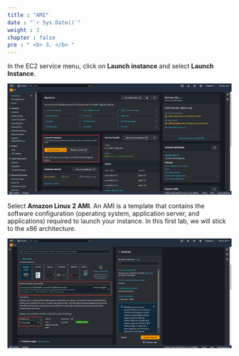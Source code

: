 ```yaml
---
title : "AMI"
date : "`r Sys.Date()`"
weight : 3
chapter : false
pre : " <b> 3. </b> "
---
```


In the EC2 service menu, click on **Launch instance** and select **Launch Instance**.

![ConnectPrivate](https://raw.githubusercontent.com/Kevinau38/Hand-on-Lab-Workshop/refs/heads/master/static/images/2.png)

Select **Amazon Linux 2 AMI**. An AMI is a template that contains the software configuration (operating system, application server, and applications) required to launch your instance. In this first lab, we will stick to the x86 architecture.

![ConnectPrivate](https://raw.githubusercontent.com/Kevinau38/Hand-on-Lab-Workshop/refs/heads/master/static/images/3.png)

